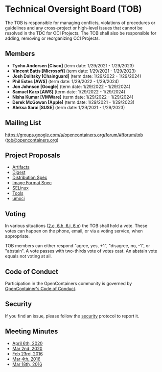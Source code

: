 # Technical Oversight Board (TOB)

The TOB is responsible for managing conflicts, violations of procedures or guidelines and any cross-project or high-level issues that cannot be resolved in the TDC for OCI Projects. The TOB shall also be responsible for adding, removing or reorganizing OCI Projects.

## Members

* **Tycho Andersen [Cisco]** (term date: 1/29/2021 - 1/29/2023)
* **Vincent Batts [Microsoft]** (term date: 1/29/2021 - 1/29/2023)
* **Josh Dolitsky [Chainguard]** (term date: 1/29/2022 - 1/29/2024)
* **Phil Estes [AWS]** (term date: 1/29/2022 - 1/29/2024)
* **Jon Johnson [Google]** (term date: 1/29/2022 - 1/29/2024)
* **Samuel Karp [AWS]** (term date: 1/29/2022 - 1/29/2024)
* **Nisha Kumar [VMWare]** (term date: 1/29/2022 - 1/29/2024)
* **Derek McGowan [Apple]** (term date: 1/29/2021 - 1/29/2023)
* **Aleksa Sarai [SUSE]** (term date: 1/29/2021 - 1/29/2023)

## Mailing List

https://groups.google.com/a/opencontainers.org/forum/#!forum/tob (tob@opencontainers.org)

## Project Proposals

* [Artifacts](proposals/artifacts.md)
* [Digest](proposals/digest.md)
* [Distribution Spec](proposals/distribution.md)
* [Image Format Spec](proposals/image-format)
* [SELinux](proposals/selinux.md)
* [Tools](proposals/tools.md)
* [umoci](proposals/umoci.md)

## Voting


In various situations ([2.c, 6.h, 6.j, 6.n](https://github.com/opencontainers/tob/blob/master/CHARTER.md)) the TOB shall hold a vote. These votes can happen on the phone, email, or via a voting service, when appropriate.

TOB members can either respond "agree, yes, +1", "disagree, no, -1", or "abstain". A vote passes with two-thirds vote of votes cast. An abstain vote equals not voting at all.

## Code of Conduct

Participation in the OpenContainers community is governed by [OpenContainer's Code of Conduct][code-of-conduct].

## Security

If you find an issue, please follow the [security][security] protocol to report it.

## Meeting Minutes

* [April 6th, 2020](https://hackmd.io/kKl1ECKnSLWhgk7dZ2WUFQ)
* [Mar 2nd, 2020](https://hackmd.io/kKl1ECKnSLWhgk7dZ2WUFQ)
* [Feb 23rd, 2016](https://docs.google.com/presentation/d/1thxH4PVmHZO3kWrrLL6H1jAhL4r31Zy8xn8wg1LCmjY/edit#slide=id.p3)
* [Mar 4th, 2016](https://docs.google.com/presentation/d/1sHnTyM5S9IGt4jmdlI2D6dzl_8EBSIaRD0oNvmu7ILQ/edit?ts=56d86a8b#slide=id.p3)
* [Mar 18th, 2016](https://docs.google.com/presentation/d/1tANha5hGnOiMh7DAfVhJ5fNwFLXd0iAqrYLGmPZu94I/edit#slide=id.g11f2d5d0f8_4_4)

[security]: https://github.com/opencontainers/org/blob/master/security
[code-of-conduct]: https://github.com/opencontainers/org/blob/master/CODE_OF_CONDUCT.md
